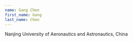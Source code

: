 ```yaml
---
name: Gang Chen
first_name: Gang
last_name: Chen
---
```


Nanjing University of Aeronautics and Astronautics, China